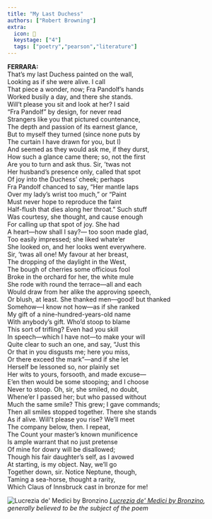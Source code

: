 ```yaml
---
title: "My Last Duchess"
authors: ["Robert Browning"]
extra:
  icon: 🎨
  keystage: ["4"]
  tags: ["poetry","pearson","literature"]
---
```



**FERRARA:**  
That’s my last Duchess painted on the wall,  
Looking as if she were alive. I call  
That piece a wonder, now; Fra Pandolf’s hands  
Worked busily a day, and there she stands.  
Will’t please you sit and look at her? I said  
“Fra Pandolf” by design, for never read  
Strangers like you that pictured countenance,  
The depth and passion of its earnest glance,  
But to myself they turned (since none puts by  
The curtain I have drawn for you, but I)  
And seemed as they would ask me, if they durst,  
How such a glance came there; so, not the first  
Are you to turn and ask thus. Sir, ’twas not  
Her husband’s presence only, called that spot  
Of joy into the Duchess’ cheek; perhaps  
Fra Pandolf chanced to say, “Her mantle laps  
Over my lady’s wrist too much,” or “Paint  
Must never hope to reproduce the faint  
Half-flush that dies along her throat.” Such stuff  
Was courtesy, she thought, and cause enough  
For calling up that spot of joy. She had  
A heart—how shall I say?— too soon made glad,  
Too easily impressed; she liked whate’er  
She looked on, and her looks went everywhere.  
Sir, ’twas all one! My favour at her breast,  
The dropping of the daylight in the West,  
The bough of cherries some officious fool  
Broke in the orchard for her, the white mule  
She rode with round the terrace—all and each  
Would draw from her alike the approving speech,  
Or blush, at least. She thanked men—good! but thanked  
Somehow—I know not how—as if she ranked  
My gift of a nine-hundred-years-old name  
With anybody’s gift. Who’d stoop to blame  
This sort of trifling? Even had you skill  
In speech—which I have not—to make your will  
Quite clear to such an one, and say, “Just this  
Or that in you disgusts me; here you miss,  
Or there exceed the mark”—and if she let  
Herself be lessoned so, nor plainly set  
Her wits to yours, forsooth, and made excuse—  
E’en then would be some stooping; and I choose  
Never to stoop. Oh, sir, she smiled, no doubt,  
Whene’er I passed her; but who passed without  
Much the same smile? This grew; I gave commands;  
Then all smiles stopped together. There she stands  
As if alive. Will’t please you rise? We’ll meet  
The company below, then. I repeat,  
The Count your master’s known munificence  
Is ample warrant that no just pretense  
Of mine for dowry will be disallowed;  
Though his fair daughter’s self, as I avowed  
At starting, is my object. Nay, we’ll go  
Together down, sir. Notice Neptune, though,  
Taming a sea-horse, thought a rarity,  
Which Claus of Innsbruck cast in bronze for me!

![Lucrezia de' Medici by Bronzino](/images/the-duchess.webp)
*[Lucrezia de' Medici by Bronzino](https://en.wikipedia.org/wiki/My_Last_Duchess), generally believed to be the subject of the poem*

